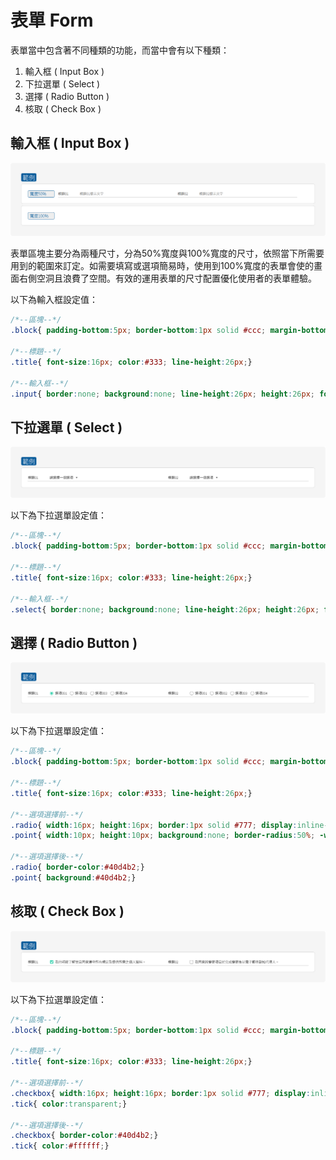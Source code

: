 # 表單 Form

表單當中包含著不同種類的功能，而當中會有以下種類：

1. 輸入框 \( Input Box \)
2. 下拉選單 \( Select \)
3. 選擇 \( Radio Button \)
4. 核取 \( Check Box \)

## 輸入框 \( Input Box \)

![](../.gitbook/assets/input_image_01.png)

表單區塊主要分為兩種尺寸，分為50%寬度與100%寬度的尺寸，依照當下所需要用到的範圍來訂定。如需要填寫或選項簡易時，使用到100%寬度的表單會使的畫面右側空洞且浪費了空間。有效的運用表單的尺寸配置優化使用者的表單體驗。

以下為輸入框設定值：

```css
/*--區塊--*/
.block{ padding-bottom:5px; border-bottom:1px solid #ccc; margin-bottom:15px;}

/*--標題--*/
.title{ font-size:16px; color:#333; line-height:26px;}

/*--輸入框--*/
.input{ border:none; background:none; line-height:26px; height:26px; font-size:16px; color:#333; padding:0 3px;}
```

## 下拉選單 \( Select \)

![](../.gitbook/assets/input_image_02.png)

以下為下拉選單設定值：

```css
/*--區塊--*/
.block{ padding-bottom:5px; border-bottom:1px solid #ccc; margin-bottom:15px;}

/*--標題--*/
.title{ font-size:16px; color:#333; line-height:26px;}

/*--輸入框--*/
.select{ border:none; background:none; line-height:26px; height:26px; font-size:16px; color:#333; padding:0 3px;}
```

## 選擇 \( Radio Button \)

![](../.gitbook/assets/input_image_03.png)

以下為下拉選單設定值：

```css
/*--區塊--*/
.block{ padding-bottom:5px; border-bottom:1px solid #ccc; margin-bottom:15px;}

/*--標題--*/
.title{ font-size:16px; color:#333; line-height:26px;}

/*--選項選擇前--*/
.radio{ width:16px; height:16px; border:1px solid #777; display:inline-block; vertical-align:middle; border-radius:50%; -webkit-border-radius:50%; -moz-border-radius:50%; position:relative;}
.point{ width:10px; height:10px; background:none; border-radius:50%; -webkit-border-radius:50%; -moz-border-radius:50%;}

/*--選項選擇後--*/
.radio{ border-color:#40d4b2;}
.point{ background:#40d4b2;}
```

## 核取 \( Check Box \)

![](../.gitbook/assets/input_image_04.png)

以下為下拉選單設定值：

```css
/*--區塊--*/
.block{ padding-bottom:5px; border-bottom:1px solid #ccc; margin-bottom:15px;}

/*--標題--*/
.title{ font-size:16px; color:#333; line-height:26px;}

/*--選項選擇前--*/
.checkbox{ width:16px; height:16px; border:1px solid #777; display:inline-block; vertical-align:middle; border-radius:2px; -webkit-border-radius:2px; -moz-border-radius:2px; position:relative;}
.tick{ color:transparent;}

/*--選項選擇後--*/
.checkbox{ border-color:#40d4b2;}
.tick{ color:#ffffff;}
```

